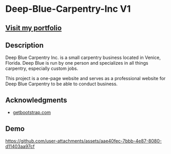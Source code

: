 # Deep-Blue-Carpentry-Inc V1

## [Visit my portfolio](https://github.com/Ruiz0430/My-Portfolio.git)

## Description

Deep Blue Carpentry Inc. is a small carpentry business located in Venice, Florida. Deep Blue is run by one person and specializes in all things carpentry, especially
custom jobs.

This project is a one-page website and serves as a professional website for Deep Blue Carpentry to be able to conduct business.
 
## Acknowledgments
- [getbootstrap.com](https://getbootstrap.com/)


## Demo
https://github.com/user-attachments/assets/aae40fec-7bbb-4e87-8080-d11403aa97cf


